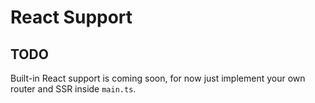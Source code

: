 # React Support

## TODO

Built-in React support is coming soon, for now just implement your own router and SSR inside `main.ts`.
